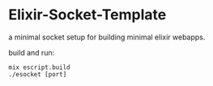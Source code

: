 # Elixir-Socket-Template

a minimal socket setup for building minimal elixir webapps.


build and run:
```
mix escript.build  
./esocket [port]
```
